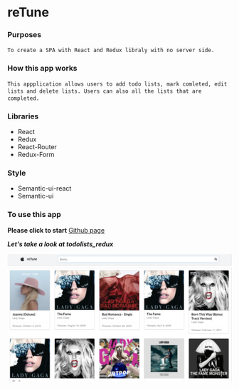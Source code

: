 # reTune

### Purposes
    To create a SPA with React and Redux libraly with no server side. 

### How this app works
    This appplication allows users to add todo lists, mark comleted, edit lists and delete lists. Users can also all the lists that are completed.

### Libraries
* React
* Redux
* React-Router
* Redux-Form

### Style
* Semantic-ui-react
* Semantic-ui


### To use this app

**Please click to start**
[Github page](https://kotchaparn-w.github.io/todolist_redux/)


 ***Let's take a look at todolists_redux***

![Application Screenshot](./src/Images/SC.png)

